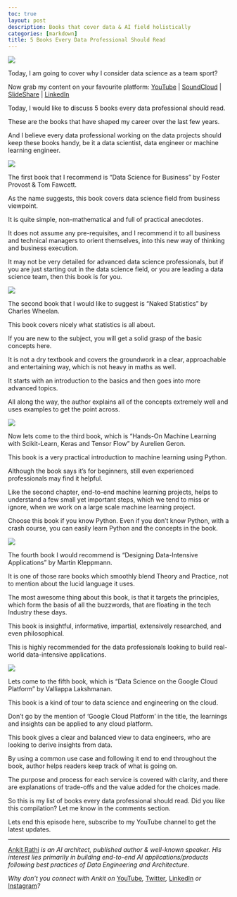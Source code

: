 ```yaml
---
toc: true
layout: post
description: Books that cover data & AI field holistically
categories: [markdown]
title: 5 Books Every Data Professional Should Read
---
```


![](https://miro.medium.com/max/1500/1*a0qkaiBiiusxQxTwSV2-aQ.png)

Today, I am going to cover why I consider data science as a team sport?

Now grab my content on your favourite platform:
[YouTube](https://www.youtube.com/watch?v=Svt4cIaXkP4) |
[SoundCloud](https://soundcloud.com/ankitrathi/data-science-is-a-team-sport) |
[SlideShare](https://www.slideshare.net/ankitrathi/data-science-is-a-team-sport)
|
[LinkedIn](https://www.linkedin.com/pulse/data-science-team-sport-ankit-rathi)

Today, I would like to discuss 5 books every data professional should read.

These are the books that have shaped my career over the last few years.

And I believe every data professional working on the data projects should keep these books handy, be it a data scientist, data engineer or machine learning engineer.

![](https://miro.medium.com/max/1050/1*vX6ZPmBJB14jasFojhbEwg.png)

The first book that I recommend is “Data Science for Business” by Foster Provost & Tom Fawcett.

As the name suggests, this book covers data science field from business viewpoint.

It is quite simple, non-mathematical and full of practical anecdotes.

It does not assume any pre-requisites, and I recommend it to all business and technical managers to orient themselves, into this new way of thinking and business execution.

It may not be very detailed for advanced data science professionals, but if you are just starting out in the data science field, or you are leading a data science team, then this book is for you.

![](https://miro.medium.com/max/1050/1*JT6oAgBi_nL4c6HduSsGrQ.png)

The second book that I would like to suggest is “Naked Statistics” by Charles Wheelan.

This book covers nicely what statistics is all about.

If you are new to the subject, you will get a solid grasp of the basic concepts here.

It is not a dry textbook and covers the groundwork in a clear, approachable and entertaining way, which is not heavy in maths as well.

It starts with an introduction to the basics and then goes into more advanced topics.

All along the way, the author explains all of the concepts extremely well and uses examples to get the point across.

![](https://miro.medium.com/max/1050/1*zjOLBGRKPFwD_GV1CNNxsw.png)

Now lets come to the third book, which is “Hands-On Machine Learning with Scikit-Learn, Keras and Tensor Flow” by Aurelien Geron.

This book is a very practical introduction to machine learning using Python.

Although the book says it’s for beginners, still even experienced professionals may find it helpful.

Like the second chapter, end-to-end machine learning projects, helps to understand a few small yet important steps, which we tend to miss or ignore, when we work on a large scale machine learning project.

Choose this book if you know Python. Even if you don’t know Python, with a crash course, you can easily learn Python and the concepts in the book.

![](https://miro.medium.com/max/1050/1*1P6C8Nt7Nj-tefiVdUXmdg.png)

The fourth book I would recommend is “Designing Data-Intensive Applications” by Martin Kleppmann.

It is one of those rare books which smoothly blend Theory and Practice, not to mention about the lucid language it uses.

The most awesome thing about this book, is that it targets the principles, which form the basis of all the buzzwords, that are floating in the tech Industry these days.

This book is insightful, informative, impartial, extensively researched, and even philosophical.

This is highly recommended for the data professionals looking to build real-world data-intensive applications.

![](https://miro.medium.com/max/1050/1*mRVMFAb2zhL2Fb6xa5sTGQ.png)

Lets come to the fifth book, which is “Data Science on the Google Cloud Platform” by Valliappa Lakshmanan.

This book is a kind of tour to data science and engineering on the cloud.

Don’t go by the mention of ‘Google Cloud Platform’ in the title, the learnings and insights can be applied to any cloud platform.

This book gives a clear and balanced view to data engineers, who are looking to derive insights from data.

By using a common use case and following it end to end throughout the book, author helps readers keep track of what is going on.

The purpose and process for each service is covered with clarity, and there are explanations of trade-offs and the value added for the choices made.

So this is my list of books every data professional should read. Did you like this compilation? Let me know in the comments section.

Lets end this episode here, subscribe to my YouTube channel to get the latest updates.

*****

[Ankit Rathi](https://www.ankitrathi.com/) *is an AI architect, published author
& well-known speaker. His interest lies primarily in building end-to-end AI
applications/products following best practices of Data Engineering and
Architecture.*

*Why don’t you connect with Ankit on*
[YouTube](https://www.youtube.com/channel/UCrIv4EU2tFX8VhhT0oCnDnw)*,*
[Twitter](https://twitter.com/rathiankit)*,*
[LinkedIn](https://www.linkedin.com/in/ankitrathi/) *or*
[Instagram](https://instagram.com/ankitrathi/)*?*
